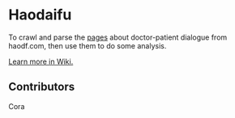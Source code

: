 # Haodaifu
To crawl and parse the [pages](https://www.haodf.com/sitemap-zx/2018/) about doctor-patient dialogue from haodf.com, then use them to do some analysis.

[Learn more in Wiki.](https://github.com/ShawnXiee/haodaifu/wiki)

## Contributors
Cora
